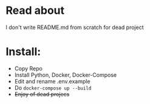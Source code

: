 # Read about

I don't write README.md from scratch for dead project

# Install:

- Copy Repo
- Install Python, Docker, Docker-Compose
- Edit and rename .env.example
- Do `docker-compose up --build`
- ~~Enjoy of dead projecs~~
